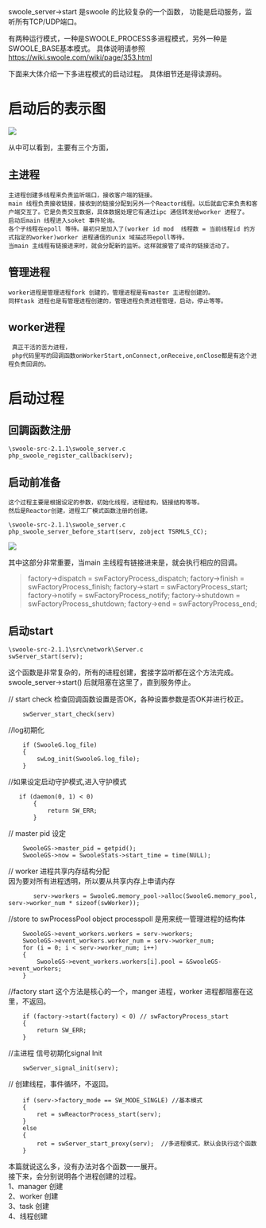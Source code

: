 swoole_server->start 是swoole 的比较复杂的一个函数，
功能是启动服务，监听所有TCP/UDP端口。

有两种运行模式，一种是SWOOLE_PROCESS多进程模式，另外一种是SWOOLE_BASE基本模式。
具体说明请参照 <https://wiki.swoole.com/wiki/page/353.html>

下面来大体介绍一下多进程模式的启动过程。
具体细节还是得读源码。
# 启动后的表示图
  ![ ](https://github.com/xianqiangzhao/swoole-analysis/blob/master/image/process.png?raw=true "Optional title")
 
  从中可以看到，主要有三个方面，
  ## 主进程
    主进程创建多线程来负责监听端口，接收客户端的链接。
    main 线程负责接收链接，接收到的链接分配到另外一个Reactor线程。以后就由它来负责和客户端交互了。它是负责交互数据，具体数据处理它有通过ipc 通信转发给worker 进程了。
    启动后main 线程进入soket 事件轮询。
    各个子线程在epoll 等待。最初只是加入了(worker id mod  线程数 = 当前线程id 的方式指定的worker)worker 进程通信的unix 域描述符epoll等待。
    当main 主线程有链接进来时，就会分配新的监听。这样就接管了或许的链接活动了。
  ## 管理进程
    worker进程是管理进程fork 创建的，管理进程是有master 主进程创建的。
    同样task 进程也是有管理进程创建的，管理进程负责进程管理，启动，停止等等。

  ## worker进程
   	 真正干活的苦力进程，
   	 php代码里写的回调函数onWorkerStart,onConnect,onReceive,onClose都是有这个进程负责回调的。


# 启动过程
   ## 回調函数注册
  ```
  \swoole-src-2.1.1\swoole_server.c
  php_swoole_register_callback(serv);

  ```
  ## 启动前准备
    这个过程主要是根据设定的参数，初始化线程，进程结构，链接结构等等。
    然后是Reactor创建，进程工厂模式函数注册的创建。
  ```
  \swoole-src-2.1.1\swoole_server.c
  php_swoole_server_before_start(serv, zobject TSRMLS_CC);
 
  ```
  ![ ](https://github.com/xianqiangzhao/swoole-analysis/blob/master/image/before_start.png?raw=true "Optional title")

   其中这部分非常重要，当main 主线程有链接进来是，就会执行相应的回调。
   >factory->dispatch = swFactoryProcess_dispatch;
   > factory->finish = swFactoryProcess_finish;
   > factory->start = swFactoryProcess_start;
   > factory->notify = swFactoryProcess_notify;
   > factory->shutdown = swFactoryProcess_shutdown;
   > factory->end = swFactoryProcess_end;

 ## 启动start
```
\swoole-src-2.1.1\src\network\Server.c
swServer_start(serv);
```

   这个函数是非常复杂的，所有的进程创建，套接字监听都在这个方法完成。
   swoole_server->start() 后就阻塞在这里了，直到服务停止。

  // start check
  检查回调函数设置是否OK，各种设置参数是否OK并进行校正。

```
    swServer_start_check(serv) 
```

//log初期化  

```
    if (SwooleG.log_file)
    {
        swLog_init(SwooleG.log_file);
    }
```

   //如果设定启动守护模式,进入守护模式

 ```
    if (daemon(0, 1) < 0)
        {
            return SW_ERR;
        }
```

   // master  pid 设定

```
    SwooleGS->master_pid = getpid();
    SwooleGS->now = SwooleStats->start_time = time(NULL);
```

   // worker 进程共享内存结构分配   
    因为要对所有进程透明，所以要从共享内存上申请内存

```
       serv->workers = SwooleG.memory_pool->alloc(SwooleG.memory_pool, serv->worker_num * sizeof(swWorker));
```

   //store to swProcessPool object
    processpoll 是用来统一管理进程的结构体

```
    SwooleGS->event_workers.workers = serv->workers;
    SwooleGS->event_workers.worker_num = serv->worker_num;
	for (i = 0; i < serv->worker_num; i++)
    {
        SwooleGS->event_workers.workers[i].pool = &SwooleGS->event_workers;
    }
 ```

   //factory start
   这个方法是核心的一个，manger 进程，worker 进程都阻塞在这里，不返回。

```
    if (factory->start(factory) < 0) // swFactoryProcess_start
    {
        return SW_ERR;
    }
```
    
   //主进程 信号初期化signal Init

```
    swServer_signal_init(serv);
```

  // 创建线程，事件循环，不返回。

```
    if (serv->factory_mode == SW_MODE_SINGLE) //基本模式
    {
        ret = swReactorProcess_start(serv);
    }
    else
    {
        ret = swServer_start_proxy(serv);  //多进程模式，默认会执行这个函数
    }
```

  本篇就说这么多，没有办法对各个函数一一展开。  
  接下来，会分别说明各个进程创建的过程。  
 1、manager 创建  
 2、worker 创建  
 3、task 创建  
 4、线程创建  



